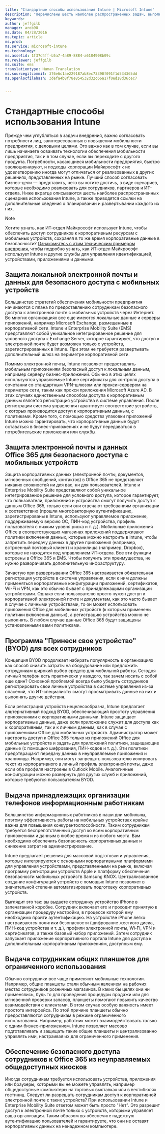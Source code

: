 ```yaml
---
title: "Стандартные способы использования Intune | Microsoft Intune"
description: "Перечислены шесть наиболее распространенных задач, выполняемых пользователями в Intune."
keywords: 
author: jeffgilb
manager: arob98
ms.date: 04/28/2016
ms.topic: article
ms.prod: 
ms.service: microsoft-intune
ms.technology: 
ms.assetid: 1f37d4ff-b5a7-4a89-8884-a6184908b09c
ms.reviewer: jeffgilb
ms.suite: ems
translationtype: Human Translation
ms.sourcegitcommit: 376e6c1ae229187ab8ec73390f091f1d534365dd
ms.openlocfilehash: 3defa4b8f78e854532d32c66a17f0ed18d36cec7


---
```


# Стандартные способы использования Intune

Прежде чем углубляться в задачи внедрения, важно согласовать потребности лиц, заинтересованных в повышении мобильности предприятия, с деловыми целями.  Это важно как в том случае, если вы лишь начинаете осваивать технологии обеспечения мобильности предприятия, так и в том случае, если вы переходите с другого продукта.  Потребности, касающиеся мобильности предприятия, быстро эволюционируют, и подходы корпорации Майкрософт к их удовлетворению иногда могут отличаться от реализованных в других решениях, представленных на рынке.  Лучший способ согласовать бизнес-цели — представить, чего вы хотите достичь, в виде сценариев, которые необходимо реализовать для сотрудников, партнеров и ИТ-отдела.  Ниже вкратце описываются шесть наиболее распространенных сценариев использования Intune, а также приводятся ссылки на дополнительные сведения о планировании и развертывании каждого из них.

>[!NOTE]
>Хотите узнать, как ИТ-отдел Майкрософт использует Intune, чтобы обеспечить доступ сотрудников к корпоративным ресурсам с мобильных устройств, сохраняя в то же время корпоративные данные в безопасности? [Ознакомьтесь с этим техническим примером внедрения](https://www.microsoft.com/itshowcase/Article/Content/588), чтобы подробно узнать, как ИТ-отдел Майкрософт использует Intune и другие службы для управления идентификацией, устройствами, приложениями и данными.  

## Защита локальной электронной почты и данных для безопасного доступа с мобильных устройств
Большинство стратегий обеспечения мобильности предприятия начинаются с плана по предоставлению сотрудникам безопасного доступа к электронной почте с мобильных устройств через Интернет. Во многих организациях все еще имеются локальные данные и серверы приложений, например Microsoft Exchange, размещенные в корпоративной сети. Intune и Enterprise Mobility Suite (EMS) представляют собой уникальное интегрированное решение для условного доступа к Exchange Server, которое гарантирует, что доступ к электронной почте будет возможен только с устройств, зарегистрированных в Intune. При этом не требуется развертывать дополнительный шлюз на периметре корпоративной сети.

Помимо электронной почты, Intune позволяет предоставлять мобильным приложениям безопасный доступ к локальным данным, например серверу бизнес-приложений.  Обычно в этих целях используются управляемые Intune сертификаты для контроля доступа в сочетании со стандартным VPN-шлюзом или прокси-сервером на периметре сети, таким как прокси приложения Microsoft Azure AD.  В этих случаях единственным способом доступа к корпоративным данным является регистрация устройства в системе управления.  После регистрации система управления гарантирует соответствие устройств, с которых производится доступ к корпоративным данным, с политиками.  Кроме того, с помощью средства упаковки приложений Intune можно гарантировать, что корпоративные данные будут оставаться в бизнес-приложениях и не будут передаваться в потребительские приложения или службы.

<!-- Learn more about how to plan and deploy Intune to help secure on-premises email and data. -->

## Защита электронной почты и данных Office 365 для безопасного доступа с мобильных устройств
Защита корпоративных данных (электронной почты, документов, мгновенных сообщений, контактов) в Office 365 не представляет никаких сложностей ни для вас, ни для пользователей. Intune и Enterprise Mobility Suite представляют собой уникальное интегрированное решение для условного доступа, которое гарантирует, что пользователи, приложения и устройства смогут получить доступ к данным Office 365, только если они отвечают требованиям организации к соответствию (прошли многофакторную аутентификацию, зарегистрированы в Intune, используют управляемое приложение, поддерживаемую версию ОС, ПИН-код устройства, профиль пользователя с низким уровня риска и т. д.). Мобильные приложения Office в соответствующих магазинах приложений поддерживают политики включения данных, которые можно настроить в Intune, чтобы запретить передачу данных в другие приложения (например, встроенный почтовый клиент) и хранилища (например, Dropbox), которые не находятся под управлением ИТ-отдела.  Все эти функции встроены в Office 365 и EMS.  Чтобы получить эти преимущества, не нужно разворачивать дополнительную инфраструктуру.

Зачастую при развертывании Office 365 настраивается обязательная регистрация устройств в системе управления, если к ним должны применяться корпоративные конфигурации приложений, сертификатов, Wi-Fi и VPN, как это обычно бывает с принадлежащими организации устройствами.  Однако если пользователю просто нужен доступ к корпоративной электронной почте и документам, как это часто бывает в случае с личными устройствами, то он может использовать приложения Office для мобильных устройств (к которым применены политики включения данных), а регистрацию устройства можно не выполнять.  В любом случае данные Office 365 будут защищены установленными вами политиками.

<!-- Learn more about how to plan and deploy Intune to help secure Office 365 email and data. -->

## Программа "Принеси свое устройство" (BYOD) для всех сотрудников
Концепция BYOD продолжает набирать популярность в организациях как способ снизить затраты на оборудование или предложить сотрудникам широкий выбор средств для мобильной работы. Сегодня личный телефон есть практически у каждого, так зачем носить с собой еще один? Основной проблемой всегда было убедить сотрудников регистрировать свои личные устройства в системе управления из-за опасений, что ИТ-специалисты смогут просматривать данные на них и выполнять другие действия.  

Если регистрация устройств нецелесообразна, Intune предлагает альтернативный подход BYOD, обеспечивающий простоту управления приложениями с корпоративными данными.  Intune защищает корпоративные данные, даже если приложение служит для доступа как к корпоративным, так и к личным данным, как в случае с приложениями Office для мобильных устройств.  Администратор может настроить доступ к Office 365 только из приложений Office для мобильных устройств и задать для приложений политики, защищающие данные (с помощью шифрования, ПИН-кодов и т. д.).  Эти политики предотвращают передачу данных в неуправляемые приложения и хранилища.  Например, они могут запрещать пользователю копировать текст из корпоративного в личный профиль электронной почты, даже если оба профиля настроены в Outlook Mobile.  Аналогичные конфигурации можно развернуть для других служб и приложений, которые требуются пользователям BYOD.

<!-- Learn more about how to plan and deploy Intune to support BYOD.-->

## Выдача принадлежащих организации телефонов информационным работникам
Большинство информационных работников в наши дни мобильны, поэтому эффективность работы на мобильных устройствах крайне важна для повышения конкурентоспособности.  Таким сотрудникам требуется беспрепятственный доступ ко всем корпоративным приложениям и данным в любое время и из любого места.  Вам необходимо обеспечить безопасность корпоративных данных и снижение затрат на администрирование.  

Intune предлагает решения для массовой подготовки и управления, которые интегрируются с основными корпоративными платформами для управления устройствами, представленными на рынке, включая программу регистрации устройств Apple и платформу обеспечения безопасности мобильных устройств Samsung KNOX.  Централизованное создание конфигураций устройств с помощью Intune позволяет в значительной степени автоматизировать подготовку корпоративных устройств.  

Выглядит это так: вы выдаете сотруднику устройство iPhone в запечатанной коробке. Сотрудник включает его и проходит принятую в организации процедуру настройки, в процессе которой ему необходимо пройти аутентификацию. На устройстве iPhone легко настраиваются политики безопасности (шифрование жесткого диска, ПИН-код устройства и т. д.), профили электронной почты, Wi-Fi, VPN и сертификатов, а также базовый набор приложений. Затем сотрудник запускает приложение корпоративного портала Intune для доступа к дополнительным корпоративным приложениям, доступным ему.

<!-- Learn more about how to plan and deploy Intune to support corporate owned devices. -->

## Выдача сотрудникам общих планшетов для ограниченного использования
Обычно сотрудники все чаще применяют мобильные технологии.  Например, общие планшеты стали обычным явлением на рабочих местах сотрудников розничных магазинов.  В каких бы целях они ни применялись, будь то для проведения процедуры продажи или для мгновенной проверки запасов, планшеты помогают повысить качество взаимодействия с клиентами.  В этом случае особую важность имеет простота интерфейса.  По этой причине планшеты обычно предоставляются сотрудникам в режиме ограниченного использования. Например, работник может взаимодействовать только с одним бизнес-приложением.  Intune позволяет массово подготавливать и защищать такие общие планшеты и централизованно управлять ими, настраивая их для ограниченного применения.

<!-- Learn more about how to plan and deploy Intune to support shared tablets. -->

## Обеспечение безопасного доступа сотрудников к Office 365 из неуправляемых общедоступных киосков
Иногда сотрудникам требуется использовать устройства, приложения или браузеры, которыми вы не можете управлять, например общедоступные компьютеры на торговых выставках или в вестибюлях гостиниц. Следует ли разрешать сотрудникам доступ к корпоративной электронной почте с таких устройств? При использовании Intune и Enterprise Mobility Suite <!--you have choices. The--> ответом может быть просто "Нет". Это разрешит доступ к электронной почте только с устройств, которыми управляет ваша организация.  <!-- Alternatively, you can choose to allow limited access to these untrusted computers by requiring multi-factor authentication and only allowing browser access (Outlook Web Access) in a mode where files cannot be downloaded (e.g. email attachments).-->  Таким образом вы обеспечите надежную аутентификацию пользователей и гарантируете, что они не оставят корпоративных данных на ненадежном компьютере.

<!-- Learn more about how to plan and deploy Intune to support kiosks. -->



<!--HONumber=Jul16_HO3-->


